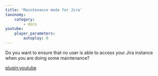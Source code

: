```yaml
---
title: 'Maintenance mode for Jira'
taxonomy:
    category:
        - docs
youtube:
    player_parameters:
        autoplay: 0
---
```


Do you want to ensure that no user is able to access your Jira instance when you are doing some maintenance?

[plugin:youtube](https://youtu.be/bLbiS5htZOA)

